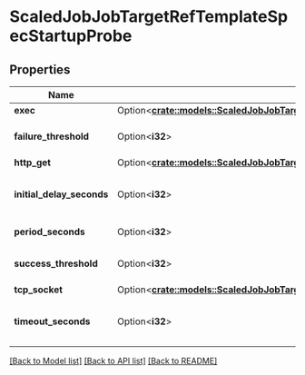 # ScaledJobJobTargetRefTemplateSpecStartupProbe

## Properties

Name | Type | Description | Notes
------------ | ------------- | ------------- | -------------
**exec** | Option<[**crate::models::ScaledJobJobTargetRefTemplateSpecLifecyclePostStartExec**](ScaledJob_jobTargetRef_template_spec_lifecycle_postStart_exec.md)> |  | [optional]
**failure_threshold** | Option<**i32**> | Minimum consecutive failures for the probe to be considered failed after having succeeded. Defaults to 3. Minimum value is 1. | [optional]
**http_get** | Option<[**crate::models::ScaledJobJobTargetRefTemplateSpecLifecyclePostStartHttpGet**](ScaledJob_jobTargetRef_template_spec_lifecycle_postStart_httpGet.md)> |  | [optional]
**initial_delay_seconds** | Option<**i32**> | Number of seconds after the container has started before liveness probes are initiated. More info: https://kubernetes.io/docs/concepts/workloads/pods/pod-lifecycle#container-probes | [optional]
**period_seconds** | Option<**i32**> | How often (in seconds) to perform the probe. Default to 10 seconds. Minimum value is 1. | [optional]
**success_threshold** | Option<**i32**> | Minimum consecutive successes for the probe to be considered successful after having failed. Defaults to 1. Must be 1 for liveness and startup. Minimum value is 1. | [optional]
**tcp_socket** | Option<[**crate::models::ScaledJobJobTargetRefTemplateSpecLifecyclePostStartTcpSocket**](ScaledJob_jobTargetRef_template_spec_lifecycle_postStart_tcpSocket.md)> |  | [optional]
**timeout_seconds** | Option<**i32**> | Number of seconds after which the probe times out. Defaults to 1 second. Minimum value is 1. More info: https://kubernetes.io/docs/concepts/workloads/pods/pod-lifecycle#container-probes | [optional]

[[Back to Model list]](../README.md#documentation-for-models) [[Back to API list]](../README.md#documentation-for-api-endpoints) [[Back to README]](../README.md)


